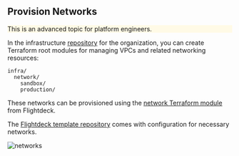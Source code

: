 
## Provision Networks

<div class="panel" style="background-color: #FFFAE6;border-width: 1px;">

<div class="panelContent" style="background-color: #FFFAE6;">

This is an advanced topic for platform engineers.

</div>

</div>

In the infrastructure
[repository](#repository-conventions)
for the organization, you can create Terraform root modules for managing
VPCs and related networking resources:

<div class="code panel pdl" style="border-width: 1px;">

<div class="codeContent panelContent pdl">

``` syntaxhighlighter-pre
infra/
  network/
    sandbox/
    production/
```

</div>

</div>

These networks can be provisioned using the [network Terraform
module](https://github.com/thoughtbot/flightdeck/tree/main/aws/network) from Flightdeck.

<div class="confluence-information-macro confluence-information-macro-information">

<span class="aui-icon aui-icon-small aui-iconfont-info confluence-information-macro-icon"></span>

<div class="confluence-information-macro-body">

The [Flightdeck template
repository](https://github.com/thoughtbot/flightdeck-template) comes with
configuration for necessary networks.

</div>

</div>

![networks](./images/networks.svg)
